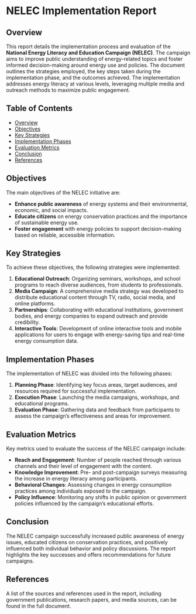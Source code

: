 # NELEC Implementation Report

## Overview

This report details the implementation process and evaluation of the **National Energy Literacy and Education Campaign (NELEC)**. The campaign aims to improve public understanding of energy-related topics and foster informed decision-making around energy use and policies. The document outlines the strategies employed, the key steps taken during the implementation phase, and the outcomes achieved. The implementation addresses energy literacy at various levels, leveraging multiple media and outreach methods to maximize public engagement.

## Table of Contents

- [Overview](#overview)
- [Objectives](#objectives)
- [Key Strategies](#key-strategies)
- [Implementation Phases](#implementation-phases)
- [Evaluation Metrics](#evaluation-metrics)
- [Conclusion](#conclusion)
- [References](#references)

## Objectives

The main objectives of the NELEC initiative are:
- **Enhance public awareness** of energy systems and their environmental, economic, and social impacts.
- **Educate citizens** on energy conservation practices and the importance of sustainable energy use.
- **Foster engagement** with energy policies to support decision-making based on reliable, accessible information.

## Key Strategies

To achieve these objectives, the following strategies were implemented:
1. **Educational Outreach**: Organizing seminars, workshops, and school programs to reach diverse audiences, from students to professionals.
2. **Media Campaign**: A comprehensive media strategy was developed to distribute educational content through TV, radio, social media, and online platforms.
3. **Partnerships**: Collaborating with educational institutions, government bodies, and energy companies to expand outreach and provide credibility.
4. **Interactive Tools**: Development of online interactive tools and mobile applications for users to engage with energy-saving tips and real-time energy consumption data.

## Implementation Phases

The implementation of NELEC was divided into the following phases:
1. **Planning Phase**: Identifying key focus areas, target audiences, and resources required for successful implementation.
2. **Execution Phase**: Launching the media campaigns, workshops, and educational programs.
3. **Evaluation Phase**: Gathering data and feedback from participants to assess the campaign’s effectiveness and areas for improvement.

## Evaluation Metrics

Key metrics used to evaluate the success of the NELEC campaign include:
- **Reach and Engagement**: Number of people reached through various channels and their level of engagement with the content.
- **Knowledge Improvement**: Pre- and post-campaign surveys measuring the increase in energy literacy among participants.
- **Behavioral Changes**: Assessing changes in energy consumption practices among individuals exposed to the campaign.
- **Policy Influence**: Monitoring any shifts in public opinion or government policies influenced by the campaign’s educational efforts.

## Conclusion

The NELEC campaign successfully increased public awareness of energy issues, educated citizens on conservation practices, and positively influenced both individual behavior and policy discussions. The report highlights the key successes and offers recommendations for future campaigns.

## References

A list of the sources and references used in the report, including government publications, research papers, and media sources, can be found in the full document.
